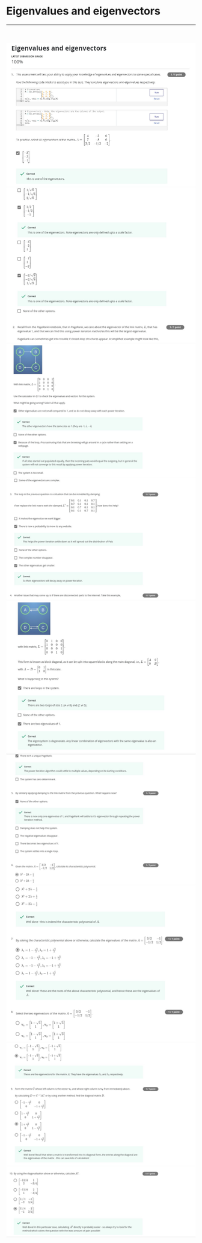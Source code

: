 # Eigenvalues and eigenvectors
---
<br><br>
<img src = '../Images/Qz4_im1.jpg'>
<img src = '../Images/Qz4_im2.jpg'>
<img src = '../Images/Qz4_im3.jpg'>
<img src = '../Images/Qz4_im4.jpg'>
<img src = '../Images/Qz4_im5.jpg'>
<img src = '../Images/Qz4_im6.jpg'>
<img src = '../Images/Qz4_im7.jpg'>
<img src = '../Images/Qz4_im8.jpg'>
<img src = '../Images/Qz4_im9.jpg'>
<br><br>
